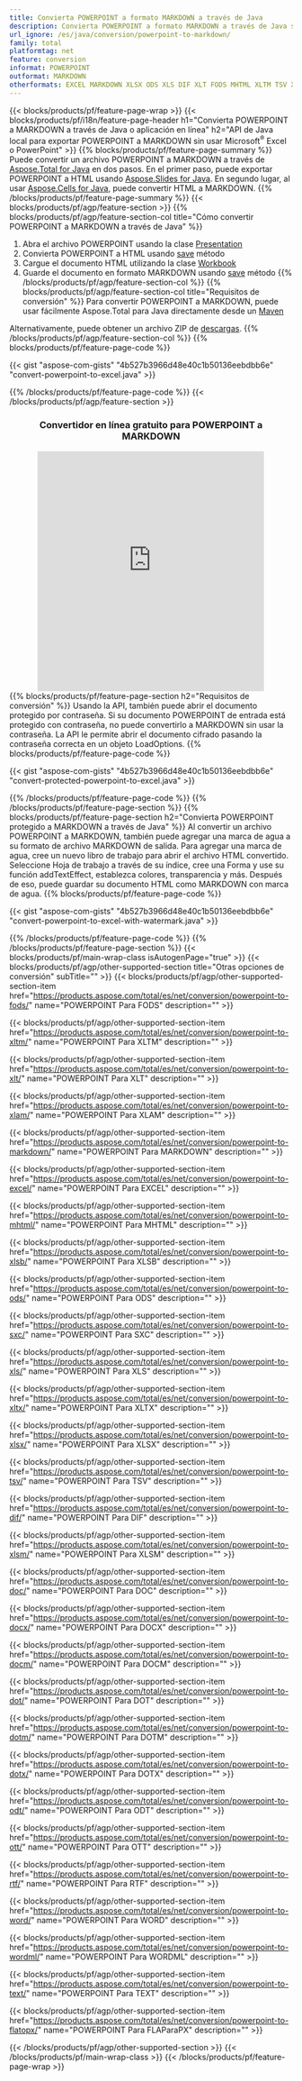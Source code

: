 ```yaml
---
title: Convierta POWERPOINT a formato MARKDOWN a través de Java
description: Convierta POWERPOINT a formato MARKDOWN a través de Java sin usar Microsoft Excel o PowerPoint o en línea. Pruebe el convertidor en línea gratuito de POT a CSV rápidamente antes de integrar el código. o con el convertidor en línea gratuito
url_ignore: /es/java/conversion/powerpoint-to-markdown/
family: total
platformtag: net
feature: conversion
informat: POWERPOINT
outformat: MARKDOWN
otherformats: EXCEL MARKDOWN XLSX ODS XLS DIF XLT FODS MHTML XLTM TSV XLAM XLSM SXC XLTX XLSB DOC DOCX DOCM DOT DOTM DOTX ODT OTT RTF WORD WORDML TEXT FLATOPX
---
```

{{< blocks/products/pf/feature-page-wrap >}}
{{< blocks/products/pf/i18n/feature-page-header h1="Convierta POWERPOINT a MARKDOWN a través de Java o aplicación en línea" h2="API de Java local para exportar POWERPOINT a MARKDOWN sin usar Microsoft<sup>&reg;</sup> Excel o PowerPoint" >}}
{{% blocks/products/pf/feature-page-summary %}}
Puede convertir un archivo POWERPOINT a MARKDOWN a través de [Aspose.Total for Java](https://products.aspose.com/total/java/) en dos pasos. En el primer paso, puede exportar POWERPOINT a HTML usando [Aspose.Slides for Java](https://products.aspose.com/slides/java/). En segundo lugar, al usar [Aspose.Cells for Java](https://products.aspose.com/cells/java/), puede convertir HTML a MARKDOWN.
{{% /blocks/products/pf/feature-page-summary  %}}
{{< blocks/products/pf/agp/feature-section >}}
{{% blocks/products/pf/agp/feature-section-col title="Cómo convertir POWERPOINT a MARKDOWN a través de Java" %}}
1. Abra el archivo POWERPOINT usando la clase [Presentation](https://reference.aspose.com/slides/java/com.aspose.slides/Presentation)
2. Convierta POWERPOINT a HTML usando [save](https://reference.aspose.com/slides/java/com.aspose.slides/Presentation#save-java.lang.String-int-com.aspose.slides.ISaveOptions-) método
3. Cargue el documento HTML utilizando la clase [Workbook](https://reference.aspose.com/cells/java/com.aspose.cells/Workbook)
4. Guarde el documento en formato MARKDOWN usando [save](https://reference.aspose.com/cells/java/com.aspose.cells/workbook#save(java.lang.String,%20com.aspose.cells.GuardarOpciones)) método
{{% /blocks/products/pf/agp/feature-section-col %}}
{{% blocks/products/pf/agp/feature-section-col title="Requisitos de conversión" %}}
Para convertir POWERPOINT a MARKDOWN, puede usar fácilmente Aspose.Total para Java directamente desde un [Maven](https://releases.aspose.com/total/java/)

Alternativamente, puede obtener un archivo ZIP de [descargas](https://releases.aspose.com/total/java).
{{% /blocks/products/pf/agp/feature-section-col %}}
{{% blocks/products/pf/feature-page-code %}}

{{< gist "aspose-com-gists" "4b527b3966d48e40c1b50136eebdbb6e" "convert-powerpoint-to-excel.java" >}}


{{% /blocks/products/pf/feature-page-code %}}
{{< /blocks/products/pf/agp/feature-section >}}
<div class="container-fluid agp-content bg-white aboutfile box-1 vh100 section nopbtm">
<div class=container>
<div class=row>
<div class="demobox tc col-md-12 padding-0" align="center">

<h3>Convertidor en línea gratuito para POWERPOINT a MARKDOWN</h3>

<iframe style="border: none; height: 426px;" scrolling="no" src="https://total-conversion-app-65z5r2lp.qa.k8s.dynabic.com/?to=markdown&from=pptx" id="child-iframe" width="80%"></iframe>

</div></div>
</div></div>
{{% blocks/products/pf/feature-page-section  h2="Requisitos de conversión" %}}
Usando la API, también puede abrir el documento protegido por contraseña. Si su documento POWERPOINT de entrada está protegido con contraseña, no puede convertirlo a MARKDOWN sin usar la contraseña. La API le permite abrir el documento cifrado pasando la contraseña correcta en un objeto LoadOptions.  
{{% blocks/products/pf/feature-page-code %}}

{{< gist "aspose-com-gists" "4b527b3966d48e40c1b50136eebdbb6e" "convert-protected-powerpoint-to-excel.java" >}}

{{% /blocks/products/pf/feature-page-code  %}}
{{% /blocks/products/pf/feature-page-section %}}
{{% blocks/products/pf/feature-page-section  h2="Convierta POWERPOINT protegido a MARKDOWN a través de Java" %}}
Al convertir un archivo POWERPOINT a MARKDOWN, también puede agregar una marca de agua a su formato de archivo MARKDOWN de salida. Para agregar una marca de agua, cree un nuevo libro de trabajo para abrir el archivo HTML convertido. Seleccione Hoja de trabajo a través de su índice, cree una Forma y use su función addTextEffect, establezca colores, transparencia y más. Después de eso, puede guardar su documento HTML como MARKDOWN con marca de agua. 
{{% blocks/products/pf/feature-page-code %}}

{{< gist "aspose-com-gists" "4b527b3966d48e40c1b50136eebdbb6e" "convert-powerpoint-to-excel-with-watermark.java" >}}

{{% /blocks/products/pf/feature-page-code  %}}
{{% /blocks/products/pf/feature-page-section %}}
{{< blocks/products/pf/main-wrap-class isAutogenPage="true" >}}
{{< blocks/products/pf/agp/other-supported-section title="Otras opciones de conversión" subTitle="" >}}
{{< blocks/products/pf/agp/other-supported-section-item href="https://products.aspose.com/total/es/net/conversion/powerpoint-to-fods/" name="POWERPOINT Para FODS" description="" >}}

{{< blocks/products/pf/agp/other-supported-section-item href="https://products.aspose.com/total/es/net/conversion/powerpoint-to-xltm/" name="POWERPOINT Para XLTM" description="" >}}

{{< blocks/products/pf/agp/other-supported-section-item href="https://products.aspose.com/total/es/net/conversion/powerpoint-to-xlt/" name="POWERPOINT Para XLT" description="" >}}

{{< blocks/products/pf/agp/other-supported-section-item href="https://products.aspose.com/total/es/net/conversion/powerpoint-to-xlam/" name="POWERPOINT Para XLAM" description="" >}}

{{< blocks/products/pf/agp/other-supported-section-item href="https://products.aspose.com/total/es/net/conversion/powerpoint-to-markdown/" name="POWERPOINT Para MARKDOWN" description="" >}}

{{< blocks/products/pf/agp/other-supported-section-item href="https://products.aspose.com/total/es/net/conversion/powerpoint-to-excel/" name="POWERPOINT Para EXCEL" description="" >}}

{{< blocks/products/pf/agp/other-supported-section-item href="https://products.aspose.com/total/es/net/conversion/powerpoint-to-mhtml/" name="POWERPOINT Para MHTML" description="" >}}

{{< blocks/products/pf/agp/other-supported-section-item href="https://products.aspose.com/total/es/net/conversion/powerpoint-to-xlsb/" name="POWERPOINT Para XLSB" description="" >}}

{{< blocks/products/pf/agp/other-supported-section-item href="https://products.aspose.com/total/es/net/conversion/powerpoint-to-ods/" name="POWERPOINT Para ODS" description="" >}}

{{< blocks/products/pf/agp/other-supported-section-item href="https://products.aspose.com/total/es/net/conversion/powerpoint-to-sxc/" name="POWERPOINT Para SXC" description="" >}}

{{< blocks/products/pf/agp/other-supported-section-item href="https://products.aspose.com/total/es/net/conversion/powerpoint-to-xls/" name="POWERPOINT Para XLS" description="" >}}

{{< blocks/products/pf/agp/other-supported-section-item href="https://products.aspose.com/total/es/net/conversion/powerpoint-to-xltx/" name="POWERPOINT Para XLTX" description="" >}}

{{< blocks/products/pf/agp/other-supported-section-item href="https://products.aspose.com/total/es/net/conversion/powerpoint-to-xlsx/" name="POWERPOINT Para XLSX" description="" >}}

{{< blocks/products/pf/agp/other-supported-section-item href="https://products.aspose.com/total/es/net/conversion/powerpoint-to-tsv/" name="POWERPOINT Para TSV" description="" >}}

{{< blocks/products/pf/agp/other-supported-section-item href="https://products.aspose.com/total/es/net/conversion/powerpoint-to-dif/" name="POWERPOINT Para DIF" description="" >}}

{{< blocks/products/pf/agp/other-supported-section-item href="https://products.aspose.com/total/es/net/conversion/powerpoint-to-xlsm/" name="POWERPOINT Para XLSM" description="" >}}

{{< blocks/products/pf/agp/other-supported-section-item href="https://products.aspose.com/total/es/net/conversion/powerpoint-to-doc/" name="POWERPOINT Para DOC" description="" >}}

{{< blocks/products/pf/agp/other-supported-section-item href="https://products.aspose.com/total/es/net/conversion/powerpoint-to-docx/" name="POWERPOINT Para DOCX" description="" >}}

{{< blocks/products/pf/agp/other-supported-section-item href="https://products.aspose.com/total/es/net/conversion/powerpoint-to-docm/" name="POWERPOINT Para DOCM" description="" >}}

{{< blocks/products/pf/agp/other-supported-section-item href="https://products.aspose.com/total/es/net/conversion/powerpoint-to-dot/" name="POWERPOINT Para DOT" description="" >}}

{{< blocks/products/pf/agp/other-supported-section-item href="https://products.aspose.com/total/es/net/conversion/powerpoint-to-dotm/" name="POWERPOINT Para DOTM" description="" >}}

{{< blocks/products/pf/agp/other-supported-section-item href="https://products.aspose.com/total/es/net/conversion/powerpoint-to-dotx/" name="POWERPOINT Para DOTX" description="" >}}

{{< blocks/products/pf/agp/other-supported-section-item href="https://products.aspose.com/total/es/net/conversion/powerpoint-to-odt/" name="POWERPOINT Para ODT" description="" >}}

{{< blocks/products/pf/agp/other-supported-section-item href="https://products.aspose.com/total/es/net/conversion/powerpoint-to-ott/" name="POWERPOINT Para OTT" description="" >}}

{{< blocks/products/pf/agp/other-supported-section-item href="https://products.aspose.com/total/es/net/conversion/powerpoint-to-rtf/" name="POWERPOINT Para RTF" description="" >}}

{{< blocks/products/pf/agp/other-supported-section-item href="https://products.aspose.com/total/es/net/conversion/powerpoint-to-word/" name="POWERPOINT Para WORD" description="" >}}

{{< blocks/products/pf/agp/other-supported-section-item href="https://products.aspose.com/total/es/net/conversion/powerpoint-to-wordml/" name="POWERPOINT Para WORDML" description="" >}}

{{< blocks/products/pf/agp/other-supported-section-item href="https://products.aspose.com/total/es/net/conversion/powerpoint-to-text/" name="POWERPOINT Para TEXT" description="" >}}

{{< blocks/products/pf/agp/other-supported-section-item href="https://products.aspose.com/total/es/net/conversion/powerpoint-to-flatopx/" name="POWERPOINT Para FLAParaPX" description="" >}}


{{< /blocks/products/pf/agp/other-supported-section >}}
{{< /blocks/products/pf/main-wrap-class >}}
{{< /blocks/products/pf/feature-page-wrap >}}